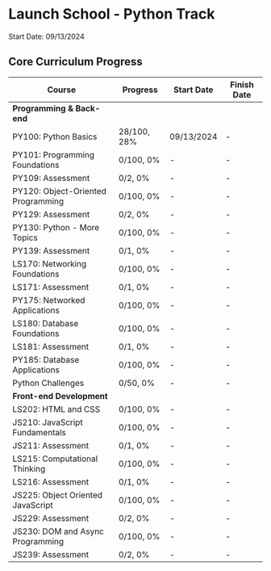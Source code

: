 # Launch School - Python Track

Start Date: 09/13/2024

## Core Curriculum Progress

| Course | Progress | Start Date | Finish Date |
|--------|----------|------------|-------------|
| **Programming & Back-end** | | | |
| PY100: Python Basics | 28/100, 28% | 09/13/2024 | - |
| PY101: Programming Foundations | 0/100, 0% | - | - |
| PY109: Assessment | 0/2, 0% | - | - |
| PY120: Object-Oriented Programming | 0/100, 0% | - | - |
| PY129: Assessment | 0/2, 0% | - | - |
| PY130: Python - More Topics | 0/100, 0% | - | - |
| PY139: Assessment | 0/1, 0% | - | - |
| LS170: Networking Foundations | 0/100, 0% | - | - |
| LS171: Assessment | 0/1, 0% | - | - |
| PY175: Networked Applications | 0/100, 0% | - | - |
| LS180: Database Foundations | 0/100, 0% | - | - |
| LS181: Assessment | 0/1, 0% | - | - |
| PY185: Database Applications | 0/100, 0% | - | - |
| Python Challenges | 0/50, 0% | - | - |
| **Front-end Development** | | | |
| LS202: HTML and CSS | 0/100, 0% | - | - |
| JS210: JavaScript Fundamentals | 0/100, 0% | - | - |
| JS211: Assessment | 0/1, 0% | - | - |
| LS215: Computational Thinking | 0/100, 0% | - | - |
| LS216: Assessment | 0/1, 0% | - | - |
| JS225: Object Oriented JavaScript | 0/100, 0% | - | - |
| JS229: Assessment | 0/2, 0% | - | - |
| JS230: DOM and Async Programming | 0/100, 0% | - | - |
| JS239: Assessment | 0/2, 0% | - | - |
